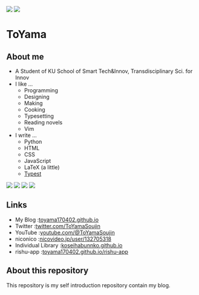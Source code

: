 ![](https://komarev.com/ghpvc/?username=toyama170402&color=fd7512&style=flat&abbreviated=true)
![](https://img.shields.io/github/followers/toyama170402?label=follow&color=fd7512&logo=github&style=flat)

# ToYama

## About me

- A Student of KU School of Smart Tech&Innov, Transdisciplinary Sci. for Innov
- I like ...
  - Programming
  - Designing
  - Making
  - Cooking
  - Typesetting
  - Reading novels
  - Vim
- I write ...
  - Python
  - HTML
  - CSS
  - JavaScript
  - LaTeX (a little)
  - [Typest](https://typst.app)

![](http://github-profile-summary-cards.vercel.app/api/cards/stats?username=toyama170402&theme=gruvbox)
![](http://github-profile-summary-cards.vercel.app/api/cards/most-commit-language?username=toyama170402&theme=gruvbox)
![](http://github-profile-summary-cards.vercel.app/api/cards/profile-details?username=toyama170402&theme=gruvbox)
![](https://raw.githubusercontent.com/toyama170402/toyama170402.github.io/output/github-contribution-grid-snake-dark.svg)

## Links

- My Blog :[toyama170402.github.io](https://toyama170402.github.io)
- Twitter :[twitter.com/ToYamaSoujin](https://twitter.com/ToYamaSoujin)
- YouTube :[youtube.com/@ToYamaSoujin](https://www.youtube.com/@ToYamaSoujin)
- niconico :[nicovideo.jp/user/132705318](https://www.nicovideo.jp/user/132705318)
- Individual Library :[koseihabunnko.github.io](https://koseihabunnko.github.io)
- rishu-app :[toyama170402.github.io/rishu-app](https://toyama170402.github.io/rishu-app)

## About this repository

This repository is my self introduction repository contain my blog.
